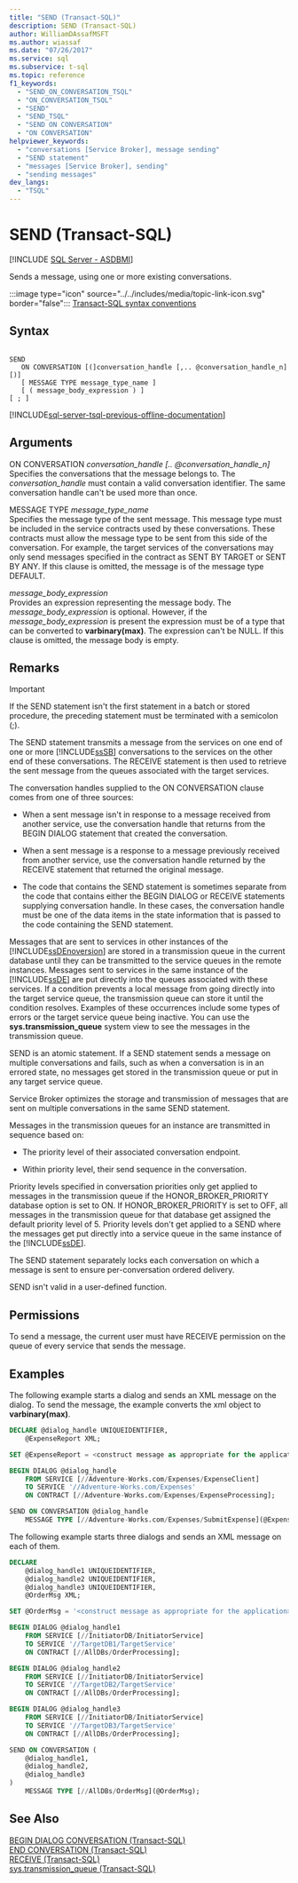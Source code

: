 ```yaml
---
title: "SEND (Transact-SQL)"
description: SEND (Transact-SQL)
author: WilliamDAssafMSFT
ms.author: wiassaf
ms.date: "07/26/2017"
ms.service: sql
ms.subservice: t-sql
ms.topic: reference
f1_keywords:
  - "SEND_ON_CONVERSATION_TSQL"
  - "ON_CONVERSATION_TSQL"
  - "SEND"
  - "SEND_TSQL"
  - "SEND ON CONVERSATION"
  - "ON CONVERSATION"
helpviewer_keywords:
  - "conversations [Service Broker], message sending"
  - "SEND statement"
  - "messages [Service Broker], sending"
  - "sending messages"
dev_langs:
  - "TSQL"
---
```

# SEND (Transact-SQL)
[!INCLUDE [SQL Server - ASDBMI](../../includes/applies-to-version/sql-asdbmi.md)]

Sends a message, using one or more existing conversations.  
  
:::image type="icon" source="../../includes/media/topic-link-icon.svg" border="false"::: [Transact-SQL syntax conventions](../../t-sql/language-elements/transact-sql-syntax-conventions-transact-sql.md)  
  
## Syntax  
  
```syntaxsql
  
SEND  
   ON CONVERSATION [(]conversation_handle [,.. @conversation_handle_n][)]  
   [ MESSAGE TYPE message_type_name ]  
   [ ( message_body_expression ) ]  
[ ; ]  
```  
  
[!INCLUDE[sql-server-tsql-previous-offline-documentation](../../includes/sql-server-tsql-previous-offline-documentation.md)]

## Arguments
ON CONVERSATION *conversation_handle [.. @conversation_handle_n]*  
Specifies the conversations that the message belongs to. The *conversation_handle* must contain a valid conversation identifier. The same conversation handle can't be used more than once.  
  
MESSAGE TYPE *message_type_name*  
Specifies the message type of the sent message. This message type must be included in the service contracts used by these conversations. These contracts must allow the message type to be sent from this side of the conversation. For example, the target services of the conversations may only send messages specified in the contract as SENT BY TARGET or SENT BY ANY. If this clause is omitted, the message is of the message type DEFAULT.  
  
*message_body_expression*  
Provides an expression representing the message body. The *message_body_expression* is optional. However, if the *message_body_expression* is present the expression must be of a type that can be converted to **varbinary(max)**. The expression can't be NULL. If this clause is omitted, the message body is empty.  
  
## Remarks  
  
> [!IMPORTANT]  
>  If the SEND statement isn't the first statement in a batch or stored procedure, the preceding statement must be terminated with a semicolon (;).  
  
The SEND statement transmits a message from the services on one end of one or more [!INCLUDE[ssSB](../../includes/sssb-md.md)] conversations to the services on the other end of these conversations. The RECEIVE statement is then used to retrieve the sent message from the queues associated with the target services.  
  
The conversation handles supplied to the ON CONVERSATION clause comes from one of three sources:  
  
- When a sent message isn't in response to a message received from another service, use the conversation handle that returns from the BEGIN DIALOG statement that created the conversation.  
  
- When a sent message is a response to a message previously received from another service, use the conversation handle returned by the RECEIVE statement that returned the original message.  
  
- The code that contains the SEND statement is sometimes separate from the code that contains either the BEGIN DIALOG or RECEIVE statements supplying conversation handle. In these cases, the conversation handle must be one of the data items in the state information that is passed to the code containing the SEND statement.  
  
Messages that are sent to services in other instances of the [!INCLUDE[ssDEnoversion](../../includes/ssdenoversion-md.md)] are stored in a transmission queue in the current database until they can be transmitted to the service queues in the remote instances. Messages sent to services in the same instance of the [!INCLUDE[ssDE](../../includes/ssde-md.md)] are put directly into the queues associated with these services. If a condition prevents a local message from going directly into the target service queue, the transmission queue can store it until the condition resolves. Examples of these occurrences include some types of errors or the target service queue being inactive. You can use the **sys.transmission_queue** system view to see the messages in the transmission queue.  
  
SEND is an atomic statement. If a SEND statement sends a message on multiple conversations and fails, such as when a conversation is in an errored state, no messages get stored in the transmission queue or put in any target service queue.  
  
Service Broker optimizes the storage and transmission of messages that are sent on multiple conversations in the same SEND statement.  
  
Messages in the transmission queues for an instance are transmitted in sequence based on:  
  
- The priority level of their associated conversation endpoint.  
  
- Within priority level, their send sequence in the conversation.  
  
Priority levels specified in conversation priorities only get applied to messages in the transmission queue if the HONOR_BROKER_PRIORITY database option is set to ON. If HONOR_BROKER_PRIORITY is set to OFF, all messages in the transmission queue for that database get assigned the default priority level of 5. Priority levels don't get applied to a SEND where the messages get put directly into a service queue in the same instance of the [!INCLUDE[ssDE](../../includes/ssde-md.md)].  
  
The SEND statement separately locks each conversation on which a message is sent to ensure per-conversation ordered delivery.  
  
SEND isn't valid in a user-defined function.  
  
## Permissions  
To send a message, the current user must have RECEIVE permission on the queue of every service that sends the message.  
  
## Examples  
The following example starts a dialog and sends an XML message on the dialog. To send the message, the example converts the xml object to **varbinary(max)**.  
  
```sql
DECLARE @dialog_handle UNIQUEIDENTIFIER,
    @ExpenseReport XML;

SET @ExpenseReport = <construct message as appropriate for the application>;

BEGIN DIALOG @dialog_handle
    FROM SERVICE [//Adventure-Works.com/Expenses/ExpenseClient]
    TO SERVICE '//Adventure-Works.com/Expenses'
    ON CONTRACT [//Adventure-Works.com/Expenses/ExpenseProcessing];

SEND ON CONVERSATION @dialog_handle
    MESSAGE TYPE [//Adventure-Works.com/Expenses/SubmitExpense](@ExpenseReport);
```  
  
The following example starts three dialogs and sends an XML message on each of them.  
  
```sql
DECLARE
    @dialog_handle1 UNIQUEIDENTIFIER,
    @dialog_handle2 UNIQUEIDENTIFIER,
    @dialog_handle3 UNIQUEIDENTIFIER,
    @OrderMsg XML;

SET @OrderMsg = '<construct message as appropriate for the application>';

BEGIN DIALOG @dialog_handle1
    FROM SERVICE [//InitiatorDB/InitiatorService]
    TO SERVICE '//TargetDB1/TargetService'
    ON CONTRACT [//AllDBs/OrderProcessing];

BEGIN DIALOG @dialog_handle2
    FROM SERVICE [//InitiatorDB/InitiatorService]
    TO SERVICE '//TargetDB2/TargetService'
    ON CONTRACT [//AllDBs/OrderProcessing];

BEGIN DIALOG @dialog_handle3
    FROM SERVICE [//InitiatorDB/InitiatorService]
    TO SERVICE '//TargetDB3/TargetService'
    ON CONTRACT [//AllDBs/OrderProcessing];

SEND ON CONVERSATION (
    @dialog_handle1,
    @dialog_handle2,
    @dialog_handle3
)
    MESSAGE TYPE [//AllDBs/OrderMsg](@OrderMsg); 
```  
  
## See Also  
[BEGIN DIALOG CONVERSATION &#40;Transact-SQL&#41;](../../t-sql/statements/begin-dialog-conversation-transact-sql.md)   
[END CONVERSATION &#40;Transact-SQL&#41;](../../t-sql/statements/end-conversation-transact-sql.md)   
[RECEIVE &#40;Transact-SQL&#41;](../../t-sql/statements/receive-transact-sql.md)   
[sys.transmission_queue &#40;Transact-SQL&#41;](../../relational-databases/system-catalog-views/sys-transmission-queue-transact-sql.md)  
  
  
